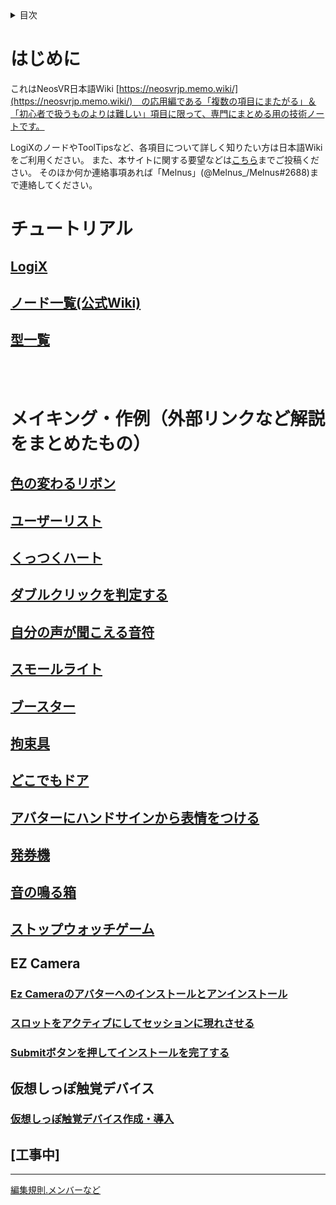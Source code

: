<details>
<summary>目次</summary>


- [はじめに](#はじめに)
- [チュートリアル](#チュートリアル)
  - [LogiX](#logix)
  - [ノード一覧(公式Wiki)](#ノード一覧公式wiki)
  - [型一覧](#型一覧)
- [メイキング・作例（外部リンクなど解説をまとめたもの）](#メイキング作例外部リンクなど解説をまとめたもの)
  - [色の変わるリボン](#色の変わるリボン)
  - [ユーザーリスト](#ユーザーリスト)
  - [くっつくハート](#くっつくハート)
  - [ダブルクリックを判定する](#ダブルクリックを判定する)
  - [自分の声が聞こえる音符](#自分の声が聞こえる音符)
  - [スモールライト](#スモールライト)
  - [ブースター](#ブースター)
  - [拘束具](#拘束具)
  - [どこでもドア](#どこでもドア)
  - [アバターにハンドサインから表情をつける](#アバターにハンドサインから表情をつける)
  - [発券機](#発券機)
  - [音の鳴る箱](#音の鳴る箱)
  - [ストップウォッチゲーム](#ストップウォッチゲーム)
  - [EZ Camera](#ez-camera)
    - [Ez Cameraのアバターへのインストールとアンインストール](#ez-cameraのアバターへのインストールとアンインストール)
    - [スロットをアクティブにしてセッションに現れさせる](#スロットをアクティブにしてセッションに現れさせる)
    - [Submitボタンを押してインストールを完了する](#submitボタンを押してインストールを完了する)
  - [仮想しっぽ触覚デバイス](#仮想しっぽ触覚デバイス)
    - [仮想しっぽ触覚デバイス作成・導入](#仮想しっぽ触覚デバイス作成導入)
  - [[工事中]](#工事中)

</details>

# はじめに


これはNeosVR日本語Wiki [https://neosvrjp.memo.wiki/](https://neosvrjp.memo.wiki/)　の応用編である「複数の項目にまたがる」＆「初心者で扱うものよりは難しい」項目に限って、専門にまとめる用の技術ノートです。

LogiXのノードやToolTipsなど、各項目について詳しく知りたい方は日本語Wikiをご利用ください。
また、本サイトに関する要望などは[こちら](https://github.com/LogiX-Educational-Institute/NeosVRJP-Techbook/issues/35)までご投稿ください。
そのほか何か連絡事項あれば「Melnus」(@Melnus_/Melnus#2688)まで連絡してください。
  
  
  
# チュートリアル 
  
## [LogiX](tutorial/logix.md)  
     
## [ノード一覧(公式Wiki)](https://wiki.neos.com/LogiX/ja) 

## [型一覧](tutorial/datatype.md)



<br>
<br>

# メイキング・作例（外部リンクなど解説をまとめたもの）
## [色の変わるリボン](examples/ColorChangingRibbon.md)  
 
## [ユーザーリスト](examples/UserList.md)  
  
## [くっつくハート](examples/GluedHeart.md)  
 
## [ダブルクリックを判定する](examples/DoubleClick.md)  

## [自分の声が聞こえる音符](examples/VoiceRef.md)

## [スモールライト](examples/SmallLight.md)

## [ブースター](examples/Booster.md)

## [拘束具](/examples/Restraint.md)

## [どこでもドア](/examples/AnywayDoor.md)

## [アバターにハンドサインから表情をつける](/examples/AvatarEmotion.md)

## [発券機](/examples/TicketingMachine.md)

## [音の鳴る箱](/examples/BoxWithSound.md)

## [ストップウォッチゲーム](/examples/StopWatchGame.md)
  
## EZ Camera
### [Ez Cameraのアバターへのインストールとアンインストール](examples/EzCameraInstallUninstall.md)  
 
### [スロットをアクティブにしてセッションに現れさせる](examples/SetSlotActiveSelf.md)  
  
### [Submitボタンを押してインストールを完了する](examples/EzCameraSubmit.md)  


## 仮想しっぽ触覚デバイス
### [仮想しっぽ触覚デバイス作成・導入](examples/VirtualTailSystem.md)


## [工事中]
  
  
----
[編集規則.メンバーなど](docs/contributings.md)




